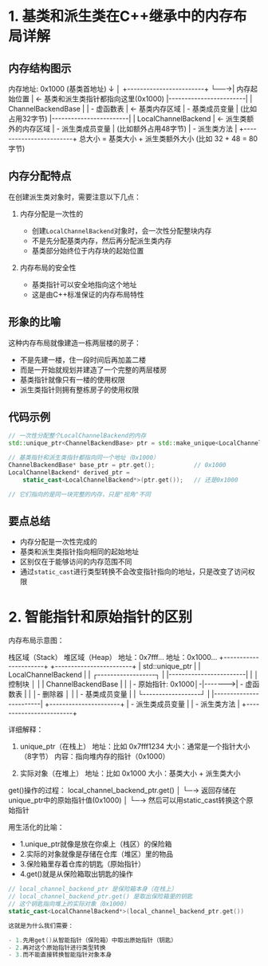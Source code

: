 # 1. 基类和派生类在C++继承中的内存布局详解

## 内存结构图示

内存地址: 0x1000 (基类首地址)
    ↓
    │   +------------------------+
    └──→|    内存起始位置        | ← 基类和派生类指针都指向这里(0x1000)
        |------------------------|
        | ChannelBackendBase    | 
        | - 虚函数表            | ← 基类内存区域
        | - 基类成员变量        |    (比如占用32字节)
        |------------------------|
        | LocalChannelBackend   | ← 派生类额外的内存区域
        | - 派生类成员变量       |    (比如额外占用48字节)
        | - 派生类方法          |
        +------------------------+
        总大小 = 基类大小 + 派生类额外大小
        (比如 32 + 48 = 80字节)

## 内存分配特点

在创建派生类对象时，需要注意以下几点：

1. 内存分配是一次性的
   - 创建`LocalChannelBackend`对象时，会一次性分配整块内存
   - 不是先分配基类内存，然后再分配派生类内存
   - 基类部分始终位于内存块的起始位置

2. 内存布局的安全性
   - 基类指针可以安全地指向这个地址
   - 这是由C++标准保证的内存布局特性

## 形象的比喻

这种内存布局就像建造一栋两层楼的房子：
- 不是先建一楼，住一段时间后再加盖二楼
- 而是一开始就规划并建造了一个完整的两层楼房
- 基类指针就像只有一楼的使用权限
- 派生类指针则拥有整栋房子的使用权限

## 代码示例

```cpp
// 一次性分配整个LocalChannelBackend的内存
std::unique_ptr<ChannelBackendBase> ptr = std::make_unique<LocalChannelBackend>();

// 基类指针和派生类指针都指向同一个地址（0x1000）
ChannelBackendBase* base_ptr = ptr.get();           // 0x1000
LocalChannelBackend* derived_ptr = 
    static_cast<LocalChannelBackend*>(ptr.get());   // 还是0x1000

// 它们指向的是同一块完整的内存，只是"视角"不同
```

## 要点总结

- 内存分配是一次性完成的
- 基类和派生类指针指向相同的起始地址
- 区别仅在于能够访问的内存范围不同
- 通过`static_cast`进行类型转换不会改变指针指向的地址，只是改变了访问权限


# 2. 智能指针和原始指针的区别
内存布局示意图：

栈区域（Stack）                 堆区域（Heap）
地址：0x7fff...                地址：0x1000...
+----------------------+        +------------------------+
| std::unique_ptr      |        | LocalChannelBackend    |
| ┌------------------┐ |        |------------------------|
| │控制块            │ |        | ChannelBackendBase     |
| │- 原始指针: 0x1000│-|------->| - 虚函数表            |
| │- 删除器          │ |        | - 基类成员变量        |
| └------------------┘ |        |------------------------|
+----------------------+        | - 派生类成员变量       |
                               | - 派生类方法           |
                               +------------------------+

详细解释：
1. unique_ptr（在栈上）
   地址：比如 0x7fff1234
   大小：通常是一个指针大小（8字节）
   内容：指向堆内存的指针（0x1000）
   
2. 实际对象（在堆上）
   地址：比如 0x1000
   大小：基类大小 + 派生类大小
   
get()操作的过程：
local_channel_backend_ptr.get() 
│
└─→ 返回存储在unique_ptr中的原始指针值(0x1000)
    │
    └─→ 然后可以用static_cast转换这个原始指针

用生活化的比喻：

- 1.unique_ptr就像是放在你桌上（栈区）的保险箱
- 2.实际的对象就像是存储在仓库（堆区）里的物品
- 3.保险箱里存着仓库的钥匙（原始指针）
- 4.get()就是从保险箱取出钥匙的操作

```cpp
// local_channel_backend_ptr 是保险箱本身（在栈上）
// local_channel_backend_ptr.get() 是取出保险箱里的钥匙
// 这个钥匙指向堆上的实际对象（0x1000）
static_cast<LocalChannelBackend*>(local_channel_backend_ptr.get())

这就是为什么我们需要：

- 1.先用get()从智能指针（保险箱）中取出原始指针（钥匙）
- 2.再对这个原始指针进行类型转换
- 3.而不能直接转换智能指针对象本身